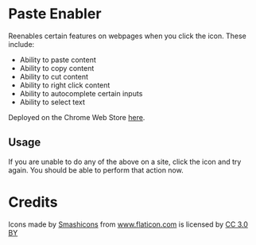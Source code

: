 # Paste Enabler

Reenables certain features on webpages when you click the icon. These include:

* Ability to paste content
* Ability to copy content
* Ability to cut content
* Ability to right click content
* Ability to autocomplete certain inputs
* Ability to select text

Deployed on the Chrome Web Store [here](https://chrome.google.com/webstore/detail/dhadehfniifbmemochpmbofcjckpdnnl/).

## Usage

If you are unable to do any of the above on a site, click the icon and try again. You should be able to perform that action now. 

# Credits

<div>Icons made by <a href="https://www.flaticon.com/authors/smashicons" title="Smashicons">Smashicons</a> from <a href="https://www.flaticon.com/" 			    title="Flaticon">www.flaticon.com</a> is licensed by <a href="http://creativecommons.org/licenses/by/3.0/" 			    title="Creative Commons BY 3.0" target="_blank">CC 3.0 BY</a></div>
